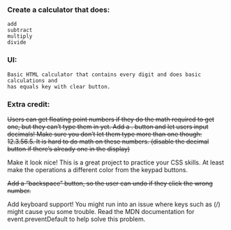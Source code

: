 ### Create a calculator that does: 
	add
	subtract
	multiply
	divide
### UI:
	Basic HTML calculator that contains every digit and does basic calculations and
	has equals key with clear button.
### Extra credit:
~~Users can get floating point numbers if they do the math required to get one, but they can’t type them in yet. Add a . button and let users input decimals! Make sure you don’t let them type more than one though: 12.3.56.5. It is hard to do math on these numbers. (disable the decimal button if there’s already one in the display)~~

Make it look nice! This is a great project to practice your CSS skills. At least make the operations a different color from the keypad buttons.

~~Add a “backspace” button, so the user can undo if they click the wrong number.~~

Add keyboard support! You might run into an issue where keys such as (/) might cause you some trouble. Read the MDN documentation for event.preventDefault to help solve this problem.
